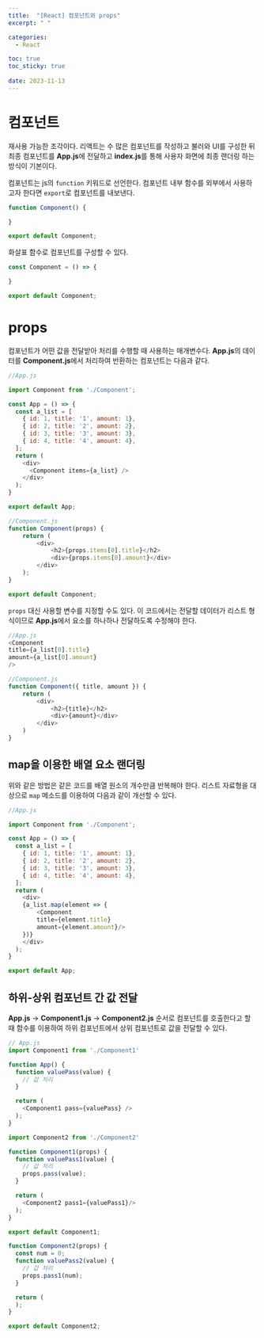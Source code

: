 ```yaml
---
title:  "[React] 컴포넌트와 props"
excerpt: " "

categories:
  - React

toc: true
toc_sticky: true
 
date: 2023-11-13
---
```


# 컴포넌트

재사용 가능한 조각이다. 리액트는 수 많은 컴포넌트를 작성하고 불러와 UI를 구성한 뒤 최종 컴포넌트를 **App.js**에 전달하고 **index.js**를 통해 사용자 화면에 최종 랜더링 하는 방식이 기본이다.

컴포넌트는 js의 `function` 키워드로 선언한다. 컴포넌트 내부 함수를 외부에서 사용하고자 한다면 `export`로 컴포넌트를 내보낸다.

```js
function Component() {

}

export default Component;
```

화살표 함수로 컴포넌트를 구성할 수 있다.

```js
const Component = () => {

}

export default Component;
```

# props

컴포넌트가 어떤 값을 전달받아 처리를 수행할 때 사용하는 매개변수다. **App.js**의 데이터를 **Component.js**에서 처리하여 반환하는 컴포넌트는 다음과 같다.

```js
//App.js

import Component from './Component';

const App = () => {
  const a_list = [
    { id: 1, title: '1', amount: 1},
    { id: 2, title: '2', amount: 2},
    { id: 3, title: '3', amount: 3},
    { id: 4, title: '4', amount: 4},
  ];
  return (
    <div>
      <Component items={a_list} />
    </div>
  );
}

export default App;
```

```js
//Component.js
function Component(props) {
    return (
        <div>
            <h2>{props.items[0].title}</h2>
            <div>{props.items[0].amount}</div>
        </div>
    );
}

export default Component;
```

`props` 대신 사용할 변수를 지정할 수도 있다. 이 코드에서는 전달할 데이터가 리스트 형식이므로 **App.js**에서 요소를 하나하나 전달하도록 수정해야 한다.

```js
//App.js
<Component 
title={a_list[0].title}
amount={a_list[0].amount}
/>

//Component.js
function Component({ title, amount }) {
    return (
        <div>
            <h2>{title}</h2>
            <div>{amount}</div>
        </div>
    )
}
```

## map을 이용한 배열 요소 랜더링

위와 같은 방법은 같은 코드를 배열 원소의 개수만큼 반복해야 한다. 리스트 자료형을 대상으로 `map` 메소드를 이용하여 다음과 같이 개선할 수 있다.

```js
//App.js

import Component from './Component';

const App = () => {
  const a_list = [
    { id: 1, title: '1', amount: 1},
    { id: 2, title: '2', amount: 2},
    { id: 3, title: '3', amount: 3},
    { id: 4, title: '4', amount: 4},
  ];
  return (
    <div>
    {a_list.map(element => {
        <Component 
        title={element.title}
        amount={element.amount}/>
    })}
    </div>
  );
}

export default App;
```

## 하위-상위 컴포넌트 간 값 전달

**App.js** -> **Component1.js** -> **Component2.js** 순서로 컴포넌트를 호출한다고 할 때 함수를 이용하여 하위 컴포넌트에서 상위 컴포넌트로 값을 전달할 수 있다.

```js
// App.js
import Component1 from './Component1'

function App() {
  function valuePass(value) {
    // 값 처리
  }

  return (
    <Component1 pass={valuePass} />
  );
}
```

```js
import Component2 from './Component2'

function Component1(props) {
  function valuePass1(value) {
    // 값 처리
    props.pass(value);
  }

  return (
    <Component2 pass1={valuePass1}/>
  );
}

export default Component1;
```

```js
function Component2(props) {
  const num = 0;
  function valuePass2(value) {
    // 값 처리
    props.pass1(num);
  }

  return (
  );
}

export default Component2;
```